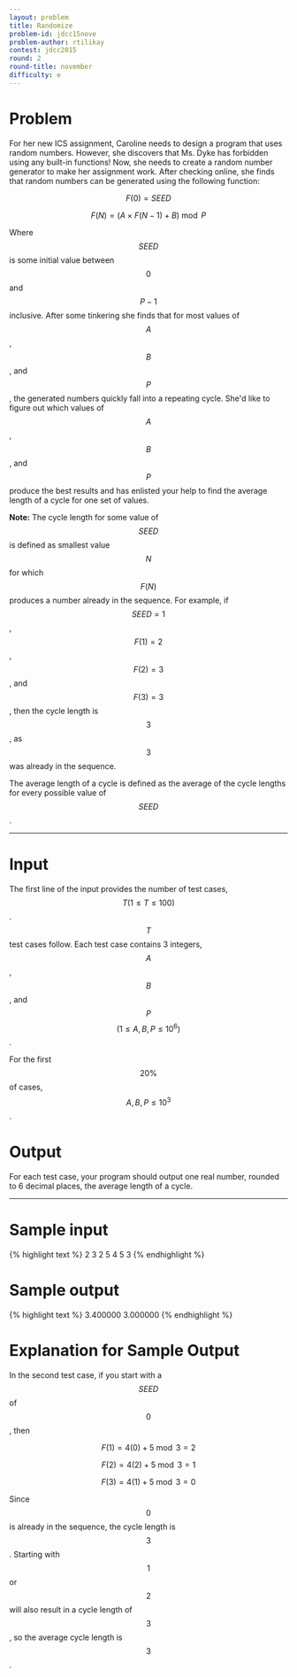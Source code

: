 ```yaml
---
layout: problem
title: Randomize
problem-id: jdcc15nove
problem-author: rtilikay
contest: jdcc2015
round: 2
round-title: november
difficulty: e
---
```


# Problem
For her new ICS assignment, Caroline needs to design a program that uses random numbers. However, she discovers that Ms. Dyke has forbidden using any built-in functions! Now, she needs to create a random number generator to make her assignment work. After checking online, she finds that random numbers can be generated using the following function:

$$F(0) = SEED$$

$$F(N) = (A \times F(N−1) + B) \bmod P$$

Where $$SEED$$ is some initial value between $$0$$ and $$P-1$$ inclusive. After some tinkering she finds that for most values of $$A$$, $$B$$, and $$P$$, the generated numbers quickly fall into a repeating cycle. She'd like to figure out which values of $$A$$, $$B$$, and $$P$$ produce the best results and has enlisted your help to find the average length of a cycle for one set of values.

**Note:** The cycle length for some value of $$SEED$$ is defined as smallest value $$N$$ for which $$F(N)$$ produces a number already in the sequence. For example, if $$SEED=1$$, $$F(1)=2$$, $$F(2)=3$$, and $$F(3)=3$$, then the cycle length is $$3$$, as $$3$$ was already in the sequence.

The average length of a cycle is defined as the average of the cycle lengths for every possible value of $$SEED$$.

---

# Input
The first line of the input provides the number of test cases, $$T (1 \leq T \leq 100)$$. $$T$$ test cases follow. Each test case contains 3 integers, $$A$$, $$B$$, and $$P$$ $$(1 \leq A,B,P \leq 10^6)$$.

For the first $$20\%$$ of cases, $$A,B,P \leq 10^3$$.

# Output
For each test case, your program should output one real number, rounded to 6 decimal places, the average length of a cycle.

---

# Sample input
{% highlight text %}
2
3 2 5
4 5 3
{% endhighlight %}

# Sample output
{% highlight text %}
3.400000
3.000000
{% endhighlight %}

# Explanation for Sample Output
In the second test case, if you start with a $$SEED$$ of $$0$$, then

$$F(1) = 4(0) + 5 \bmod 3 = 2 $$

$$F(2) = 4(2) + 5 \bmod 3 = 1 $$

$$F(3) = 4(1) + 5 \bmod 3 = 0 $$

Since $$0$$ is already in the sequence, the cycle length is $$3$$. Starting with $$1$$ or $$2$$ will also result in a cycle length of $$3$$, so the average cycle length is $$3$$.
